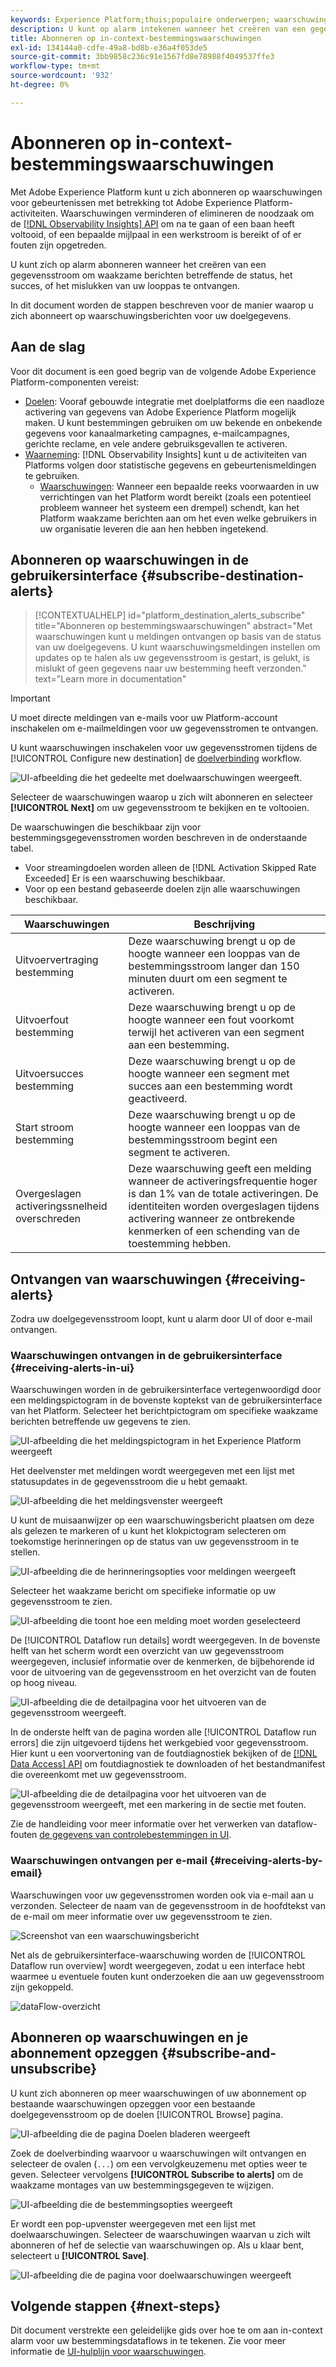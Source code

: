 ```yaml
---
keywords: Experience Platform;thuis;populaire onderwerpen; waarschuwingen;doelen
description: U kunt op alarm intekenen wanneer het creëren van een gegevensstroom, om waakzame berichten betreffende de status, het succes, of het mislukken van uw stroom te ontvangen in werking stellen.
title: Abonneren op in-context-bestemmingswaarschuwingen
exl-id: 134144a0-cdfe-49a8-bd8b-e36a4f053de5
source-git-commit: 3bb9858c236c91e1567fd8e78988f4049537ffe3
workflow-type: tm+mt
source-wordcount: '932'
ht-degree: 0%

---
```


# Abonneren op in-context-bestemmingswaarschuwingen

Met Adobe Experience Platform kunt u zich abonneren op waarschuwingen voor gebeurtenissen met betrekking tot Adobe Experience Platform-activiteiten. Waarschuwingen verminderen of elimineren de noodzaak om de [[!DNL Observability Insights] API](../../observability/api/overview.md) om na te gaan of een baan heeft voltooid, of een bepaalde mijlpaal in een werkstroom is bereikt of of er fouten zijn opgetreden.

U kunt zich op alarm abonneren wanneer het creëren van een gegevensstroom om waakzame berichten betreffende de status, het succes, of het mislukken van uw looppas te ontvangen.

In dit document worden de stappen beschreven voor de manier waarop u zich abonneert op waarschuwingsberichten voor uw doelgegevens.

## Aan de slag

Voor dit document is een goed begrip van de volgende Adobe Experience Platform-componenten vereist:

* [Doelen](../home.md): Vooraf gebouwde integratie met doelplatforms die een naadloze activering van gegevens van Adobe Experience Platform mogelijk maken. U kunt bestemmingen gebruiken om uw bekende en onbekende gegevens voor kanaalmarketing campagnes, e-mailcampagnes, gerichte reclame, en vele andere gebruiksgevallen te activeren.
* [Waarneming](../../observability/home.md): [!DNL Observability Insights] kunt u de activiteiten van Platforms volgen door statistische gegevens en gebeurtenismeldingen te gebruiken.
   * [Waarschuwingen](../../observability/alerts/overview.md): Wanneer een bepaalde reeks voorwaarden in uw verrichtingen van het Platform wordt bereikt (zoals een potentieel probleem wanneer het systeem een drempel) schendt, kan het Platform waakzame berichten aan om het even welke gebruikers in uw organisatie leveren die aan hen hebben ingetekend.

## Abonneren op waarschuwingen in de gebruikersinterface {#subscribe-destination-alerts}

>[!CONTEXTUALHELP]
>id="platform_destination_alerts_subscribe"
>title="Abonneren op bestemmingswaarschuwingen"
>abstract="Met waarschuwingen kunt u meldingen ontvangen op basis van de status van uw doelgegevens. U kunt waarschuwingsmeldingen instellen om updates op te halen als uw gegevensstroom is gestart, is gelukt, is mislukt of geen gegevens naar uw bestemming heeft verzonden."
>text="Learn more in documentation"

>[!IMPORTANT]
>
>U moet directe meldingen van e-mails voor uw Platform-account inschakelen om e-mailmeldingen voor uw gegevensstromen te ontvangen.

U kunt waarschuwingen inschakelen voor uw gegevensstromen tijdens de [!UICONTROL Configure new destination] de [doelverbinding](connect-destination.md) workflow.

![UI-afbeelding die het gedeelte met doelwaarschuwingen weergeeft.](../assets/ui/alerts/destination-alerts.png)

Selecteer de waarschuwingen waarop u zich wilt abonneren en selecteer **[!UICONTROL Next]** om uw gegevensstroom te bekijken en te voltooien.

De waarschuwingen die beschikbaar zijn voor bestemmingsgegevensstromen worden beschreven in de onderstaande tabel.

* Voor streamingdoelen worden alleen de [!DNL Activation Skipped Rate Exceeded] Er is een waarschuwing beschikbaar.
* Voor op een bestand gebaseerde doelen zijn alle waarschuwingen beschikbaar.

| Waarschuwingen | Beschrijving |
| --- | --- |
| Uitvoervertraging bestemming | Deze waarschuwing brengt u op de hoogte wanneer een looppas van de bestemmingsstroom langer dan 150 minuten duurt om een segment te activeren. |
| Uitvoerfout bestemming | Deze waarschuwing brengt u op de hoogte wanneer een fout voorkomt terwijl het activeren van een segment aan een bestemming. |
| Uitvoersucces bestemming | Deze waarschuwing brengt u op de hoogte wanneer een segment met succes aan een bestemming wordt geactiveerd. |
| Start stroom bestemming | Deze waarschuwing brengt u op de hoogte wanneer een looppas van de bestemmingsstroom begint een segment te activeren. |
| Overgeslagen activeringssnelheid overschreden | Deze waarschuwing geeft een melding wanneer de activeringsfrequentie hoger is dan 1% van de totale activeringen. De identiteiten worden overgeslagen tijdens activering wanneer ze ontbrekende kenmerken of een schending van de toestemming hebben. |

## Ontvangen van waarschuwingen {#receiving-alerts}

Zodra uw doelgegevensstroom loopt, kunt u alarm door UI of door e-mail ontvangen.

### Waarschuwingen ontvangen in de gebruikersinterface {#receiving-alerts-in-ui}

Waarschuwingen worden in de gebruikersinterface vertegenwoordigd door een meldingspictogram in de bovenste koptekst van de gebruikersinterface van het Platform. Selecteer het berichtpictogram om specifieke waakzame berichten betreffende uw gegevens te zien.

![UI-afbeelding die het meldingspictogram in het Experience Platform weergeeft](../assets/ui/alerts/notification.png)

Het deelvenster met meldingen wordt weergegeven met een lijst met statusupdates in de gegevensstroom die u hebt gemaakt.

![UI-afbeelding die het meldingsvenster weergeeft](../assets/ui/alerts/alert-window.png)

U kunt de muisaanwijzer op een waarschuwingsbericht plaatsen om deze als gelezen te markeren of u kunt het klokpictogram selecteren om toekomstige herinneringen op de status van uw gegevensstroom in te stellen.

![UI-afbeelding die de herinneringsopties voor meldingen weergeeft](../assets/ui/alerts/remind-me.png)

Selecteer het waakzame bericht om specifieke informatie op uw gegevensstroom te zien.

![UI-afbeelding die toont hoe een melding moet worden geselecteerd](../assets/ui/alerts/select-alert-message.png)

De [!UICONTROL Dataflow run details] wordt weergegeven. In de bovenste helft van het scherm wordt een overzicht van uw gegevensstroom weergegeven, inclusief informatie over de kenmerken, de bijbehorende id voor de uitvoering van de gegevensstroom en het overzicht van de fouten op hoog niveau.

![UI-afbeelding die de detailpagina voor het uitvoeren van de gegevensstroom weergeeft.](../assets/ui/alerts/dataflow-overview.png)

In de onderste helft van de pagina worden alle [!UICONTROL Dataflow run errors] die zijn uitgevoerd tijdens het werkgebied voor gegevensstroom. Hier kunt u een voorvertoning van de foutdiagnostiek bekijken of de [[!DNL Data Access] API](https://www.adobe.io/experience-platform-apis/references/data-access/) om foutdiagnostiek te downloaden of het bestandmanifest die overeenkomt met uw gegevensstroom.

![UI-afbeelding die de detailpagina voor het uitvoeren van de gegevensstroom weergeeft, met een markering in de sectie met fouten.](../assets/ui/alerts/dataflow-run-error.png)

Zie de handleiding voor meer informatie over het verwerken van dataflow-fouten [de gegevens van controlebestemmingen in UI](../../dataflows/ui/monitor-destinations.md).

### Waarschuwingen ontvangen per e-mail {#receiving-alerts-by-email}

Waarschuwingen voor uw gegevensstromen worden ook via e-mail aan u verzonden. Selecteer de naam van de gegevensstroom in de hoofdtekst van de e-mail om meer informatie over uw gegevensstroom te zien.

![Screenshot van een waarschuwingsbericht](../assets/ui/alerts/email.png)

Net als de gebruikersinterface-waarschuwing worden de [!UICONTROL Dataflow run overview] wordt weergegeven, zodat u een interface hebt waarmee u eventuele fouten kunt onderzoeken die aan uw gegevensstroom zijn gekoppeld.

![dataFlow-overzicht](../assets/ui/alerts/dataflow-overview.png)

## Abonneren op waarschuwingen en je abonnement opzeggen {#subscribe-and-unsubscribe}

U kunt zich abonneren op meer waarschuwingen of uw abonnement op bestaande waarschuwingen opzeggen voor een bestaande doelgegevensstroom op de doelen [!UICONTROL Browse] pagina.

![UI-afbeelding die de pagina Doelen bladeren weergeeft](../assets/ui/alerts/destination-list.png)

Zoek de doelverbinding waarvoor u waarschuwingen wilt ontvangen en selecteer de ovalen (`...`) om een vervolgkeuzemenu met opties weer te geven. Selecteer vervolgens **[!UICONTROL Subscribe to alerts]** om de waakzame montages van uw bestemmingsgegeven te wijzigen.

![UI-afbeelding die de bestemmingsopties weergeeft](../assets/ui/alerts/destination-alerts-subscribe.png)

Er wordt een pop-upvenster weergegeven met een lijst met doelwaarschuwingen. Selecteer de waarschuwingen waarvan u zich wilt abonneren of hef de selectie van waarschuwingen op. Als u klaar bent, selecteert u **[!UICONTROL Save]**.

![UI-afbeelding die de pagina voor doelwaarschuwingen weergeeft](../assets/ui/alerts/destination-alerts-list.png)

## Volgende stappen {#next-steps}

Dit document verstrekte een geleidelijke gids over hoe te om aan in-context alarm voor uw bestemmingsdataflows in te tekenen. Zie voor meer informatie de [UI-hulplijn voor waarschuwingen](../../observability/alerts/ui.md).
